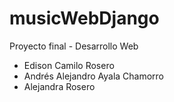 # musicWebDjango
Proyecto final - Desarrollo Web

- Edison Camilo Rosero
- Andrés Alejandro Ayala Chamorro
- Alejandra Rosero
